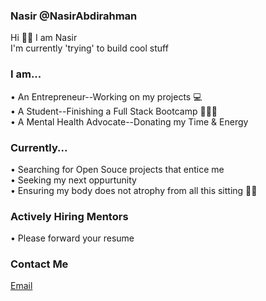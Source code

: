 ### Nasir @NasirAbdirahman
Hi 👋🏾 I am Nasir<br>
I'm currently 'trying' to build cool stuff

### I am...
• An Entrepreneur--Working on my projects 💻<br>
• A Student--Finishing a Full Stack Bootcamp 👨🏾‍🎓<br>
• A Mental Health Advocate--Donating my Time & Energy<br>




### Currently...
• Searching for Open Souce projects that entice me<br>
• Seeking my next oppurtunity<br>
• Ensuring my body does not atrophy from all this sitting 💪🏾<br>




### Actively Hiring Mentors
• Please forward your resume 




### Contact Me
[Email](mailto:nasir.a.abdirahman@outlook.com)
